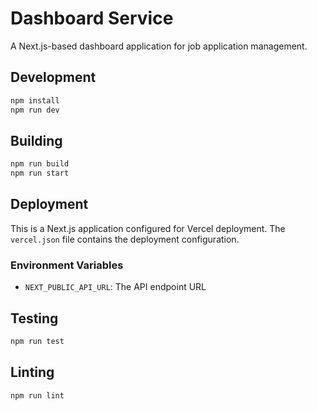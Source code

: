 # Dashboard Service

A Next.js-based dashboard application for job application management.

## Development

```bash
npm install
npm run dev
```

## Building

```bash
npm run build
npm run start
```

## Deployment

This is a Next.js application configured for Vercel deployment. The `vercel.json` file contains the deployment configuration.

### Environment Variables

- `NEXT_PUBLIC_API_URL`: The API endpoint URL

## Testing

```bash
npm run test
```

## Linting

```bash
npm run lint
```